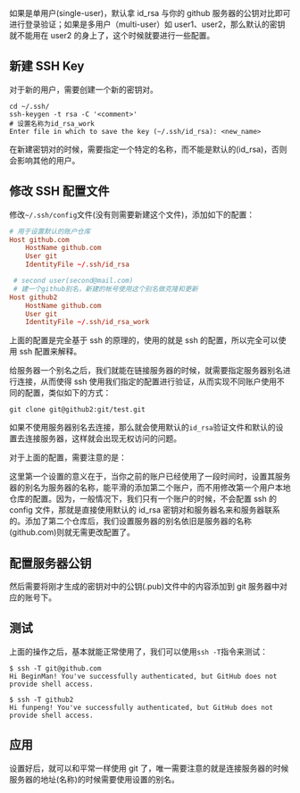 如果是单用户(single-user)，默认拿 id_rsa 与你的 github 服务器的公钥对比即可进行登录验证；如果是多用户（multi-user）如 user1、user2，那么默认的密钥就不能用在 user2 的身上了，这个时候就要进行一些配置。

## 新建 SSH Key
对于新的用户，需要创建一个新的密钥对。

```shell
cd ~/.ssh/
ssh-keygen -t rsa -C '<comment>'
# 设置名称为id_rsa_work
Enter file in which to save the key (~/.ssh/id_rsa): <new_name>
```

在新建密钥对的时候，需要指定一个特定的名称，而不能是默认的(id_rsa)，否则会影响其他的用户。


## 修改 SSH 配置文件
修改`~/.ssh/config`文件(没有则需要新建这个文件)，添加如下的配置：

```conf
# 用于设置默认的账户仓库
Host github.com
    HostName github.com
    User git
    IdentityFile ~/.ssh/id_rsa

 # second user(second@mail.com)
 # 建一个github别名，新建的帐号使用这个别名做克隆和更新
Host github2
    HostName github.com
    User git
    IdentityFile ~/.ssh/id_rsa_work
```

上面的配置是完全基于 ssh 的原理的，使用的就是 ssh 的配置，所以完全可以使用 ssh 配置来解释。

给服务器一个别名之后，我们就能在链接服务器的时候，就需要指定服务器别名进行连接，从而使得 ssh 使用我们指定的配置进行验证，从而实现不同账户使用不同的配置，类似如下的方式：

`git clone git@github2:git/test.git`

如果不使用服务器别名去连接，那么就会使用默认的`id_rsa`验证文件和默认的设置去连接服务器，这样就会出现无权访问的问题。

对于上面的配置，需要注意的是：

这里第一个设置的意义在于，当你之前的账户已经使用了一段时间时，设置其服务器的别名为服务器的名称，能平滑的添加第二个账户，而不用修改第一个用户本地仓库的配置。因为，一般情况下，我们只有一个账户的时候，不会配置 ssh 的 config 文件，那就是直接使用默认的 id_rsa 密钥对和服务器名来和服务器联系的。添加了第二个仓库后，我们设置服务器的别名依旧是服务器的名称(github.com)则就无需更改配置了。

## 配置服务器公钥
然后需要将刚才生成的密钥对中的公钥(.pub)文件中的内容添加到 git 服务器中对应的账号下。

## 测试
上面的操作之后，基本就能正常使用了，我们可以使用`ssh -T`指令来测试：

```shell
$ ssh -T git@github.com
Hi BeginMan! You've successfully authenticated, but GitHub does not provide shell access.

$ ssh -T github2
Hi funpeng! You've successfully authenticated, but GitHub does not provide shell access.
```

## 应用
设置好后，就可以和平常一样使用 git 了，唯一需要注意的就是连接服务器的时候服务器的地址(名称)的时候需要使用设置的别名。


